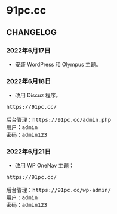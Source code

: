 # 91pc.cc

## CHANGELOG

### 2022年6月17日

* 安装 WordPress 和 Olympus 主题。

### 2022年6月18日

* 改用 Discuz 程序。
<pre>
https://91pc.cc/

后台管理：https://91pc.cc/admin.php
用户：admin
密码：admin123
</pre>

### 2022年6月21日

* 改用 WP OneNav 主题；
<pre>
https://91pc.cc/

后台管理：https://91pc.cc/wp-admin/
用户：admin
密码：admin123
</pre>